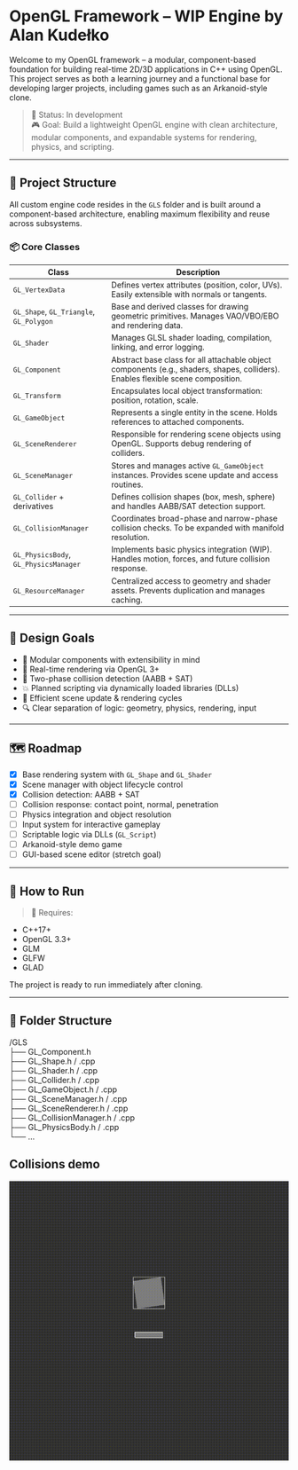 # OpenGL Framework – WIP Engine by Alan Kudełko

Welcome to my OpenGL framework – a modular, component-based foundation for building real-time 2D/3D applications in C++ using OpenGL. This project serves as both a learning journey and a functional base for developing larger projects, including games such as an Arkanoid-style clone.

> 🔧 Status: In development  
> 🎮 Goal: Build a lightweight OpenGL engine with clean architecture, modular components, and expandable systems for rendering, physics, and scripting.

---

## 🧱 Project Structure

All custom engine code resides in the `GLS` folder and is built around a component-based architecture, enabling maximum flexibility and reuse across subsystems.

### 📦 Core Classes

| Class | Description |
|-------|-------------|
| `GL_VertexData` | Defines vertex attributes (position, color, UVs). Easily extensible with normals or tangents. |
| `GL_Shape`, `GL_Triangle`, `GL_Polygon` | Base and derived classes for drawing geometric primitives. Manages VAO/VBO/EBO and rendering data. |
| `GL_Shader` | Manages GLSL shader loading, compilation, linking, and error logging. |
| `GL_Component` | Abstract base class for all attachable object components (e.g., shaders, shapes, colliders). Enables flexible scene composition. |
| `GL_Transform` | Encapsulates local object transformation: position, rotation, scale. |
| `GL_GameObject` | Represents a single entity in the scene. Holds references to attached components. |
| `GL_SceneRenderer` | Responsible for rendering scene objects using OpenGL. Supports debug rendering of colliders. |
| `GL_SceneManager` | Stores and manages active `GL_GameObject` instances. Provides scene update and access routines. |
| `GL_Collider` + derivatives | Defines collision shapes (box, mesh, sphere) and handles AABB/SAT detection support. |
| `GL_CollisionManager` | Coordinates broad-phase and narrow-phase collision checks. To be expanded with manifold resolution. |
| `GL_PhysicsBody`, `GL_PhysicsManager` | Implements basic physics integration (WIP). Handles motion, forces, and future collision response. |
| `GL_ResourceManager` | Centralized access to geometry and shader assets. Prevents duplication and manages caching. |

---

## 🧠 Design Goals

- 🧩 Modular components with extensibility in mind  
- 🧮 Real-time rendering via OpenGL 3+  
- 🚦 Two-phase collision detection (AABB + SAT)  
- 💥 Planned scripting via dynamically loaded libraries (DLLs)  
- 🔁 Efficient scene update & rendering cycles  
- 🔍 Clear separation of logic: geometry, physics, rendering, input  

---

## 🗺️ Roadmap

- [x] Base rendering system with `GL_Shape` and `GL_Shader`
- [x] Scene manager with object lifecycle control
- [x] Collision detection: AABB + SAT
- [ ] Collision response: contact point, normal, penetration
- [ ] Physics integration and object resolution
- [ ] Input system for interactive gameplay
- [ ] Scriptable logic via DLLs (`GL_Script`)
- [ ] Arkanoid-style demo game
- [ ] GUI-based scene editor (stretch goal)

---

## 🧪 How to Run

> 🔧 Requires:
- C++17+
- OpenGL 3.3+
- GLM
- GLFW
- GLAD

The project is ready to run immediately after cloning.

---

## 📁 Folder Structure
/GLS </br>
├── GL_Component.h </br>
├── GL_Shape.h / .cpp </br>
├── GL_Shader.h / .cpp </br>
├── GL_Collider.h / .cpp </br>
├── GL_GameObject.h / .cpp </br>
├── GL_SceneManager.h / .cpp </br>
├── GL_SceneRenderer.h / .cpp </br>
├── GL_CollisionManager.h / .cpp </br>
├── GL_PhysicsBody.h / .cpp </br>
└── ... </br>

## Collisions demo
<img src="./PodstawySterowania/Screenshots/ProjectDemo_Collisions.gif"/>
